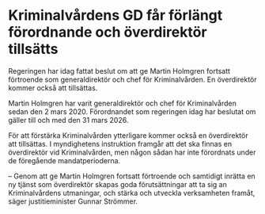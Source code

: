 # Kriminalvårdens GD får förlängt förordnande och överdirektör tillsätts

Regeringen har idag fattat beslut om att ge Martin Holmgren fortsatt förtroende som generaldirektör och chef för Kriminalvården. En överdirektör kommer också att tillsättas.

Martin Holmgren har varit generaldirektör och chef för Kriminalvården sedan den 2 mars 2020. Förordnandet som regeringen idag har beslutat om gäller till och med den 31 mars 2026.

För att förstärka Kriminalvården ytterligare kommer också en överdirektör att tillsättas. I myndighetens instruktion framgår att det ska finnas en överdirektör vid Kriminalvården, men någon sådan har inte förordnats under de föregående mandatperioderna.

– Genom att ge Martin Holmgren fortsatt förtroende och samtidigt inrätta en ny tjänst som överdirektör skapas goda förutsättningar att ta sig an Kriminalvårdens utmaningar, och stärka och utveckla verksamheten framåt, säger justitieminister Gunnar Strömmer.
